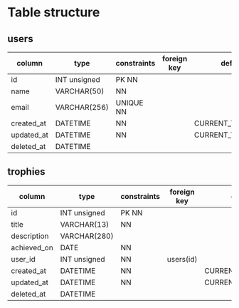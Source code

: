 # Table structure
## users
|column|type|constraints|foreign key|default|
|---|---|---|---|---|
|id|INT unsigned|PK NN|||
|name|VARCHAR(50)|NN|||
|email|VARCHAR(256)|UNIQUE NN|||
|created_at|DATETIME|NN||CURRENT_TIMESTAMP|
|updated_at|DATETIME|NN||CURRENT_TIMESTAMP|
|deleted_at|DATETIME||||

## trophies
|column|type|constraints|foreign key|default|
|---|---|---|---|---|
|id|INT unsigned|PK NN|||
|title|VARCHAR(13)|NN|||
|description|VARCHAR(280)||||
|achieved_on|DATE|NN|||
|user_id|INT unsigned|NN|users(id)||
|created_at|DATETIME|NN||CURRENT_TIMESTAMP|
|updated_at|DATETIME|NN||CURRENT_TIMESTAMP|
|deleted_at|DATETIME||||
